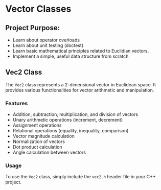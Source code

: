 # Vector Classes

## Project Purpose:
- Learn about operator overloads
- Learn about unit testing (doctest)
- Learn basic mathematical principles related to Euclidian vectors.
- Implement a simple, useful data structure from scratch

## Vec2 Class

The `Vec2` class represents a 2-dimensional vector in Euclidean space. It provides various functionalities for vector arithmetic and manipulation.

### Features

- Addition, subtraction, multiplication, and division of vectors
- Unary arithmetic operations (increment, decrement)
- Assignment operations
- Relational operations (equality, inequality, comparison)
- Vector magnitude calculation
- Normalization of vectors
- Dot product calculation
- Angle calculation between vectors

### Usage

To use the `Vec2` class, simply include the `vec2.h` header file in your C++ project.